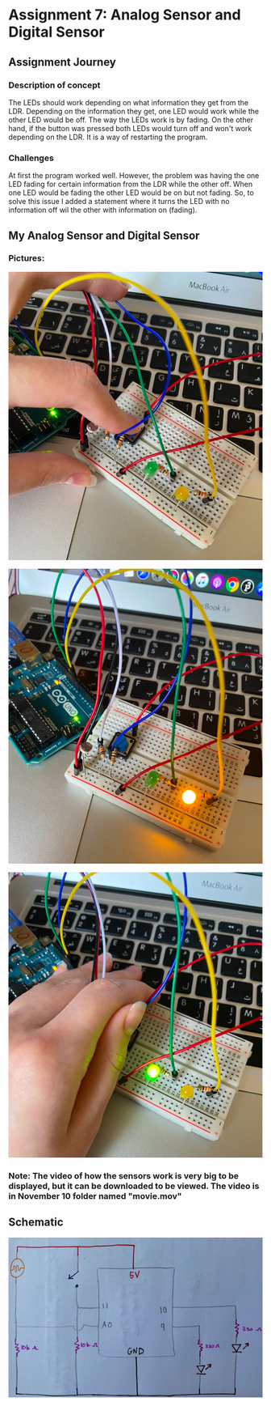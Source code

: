 # Assignment 7: Analog Sensor and Digital Sensor

## Assignment Journey

### Description of concept

The LEDs should work depending on what information they get from the LDR. Depending on the information they get, one LED would work while the other LED would be off. The way the LEDs work is by fading. On the other hand, if the button was pressed both LEDs would turn off and won't work depending on the LDR. It is a way of restarting the program.

### Challenges

At first the program worked well. However, the problem was having the one LED fading for certain information from the LDR while the other off. When one LED would be fading the other LED would be on but not fading. So, to solve this issue I added a statement where it turns the LED with no information off wil the other with information on (fading).

## My Analog Sensor and Digital Sensor

### Pictures:

![](IMG1.png)

![](IMG2.png)

![](IMG3.png)

### Note: The video of how the sensors work is very big to be displayed, but it can be downloaded to be viewed. The video is in November 10 folder named "movie.mov"

## Schematic

![](IMG.png)
